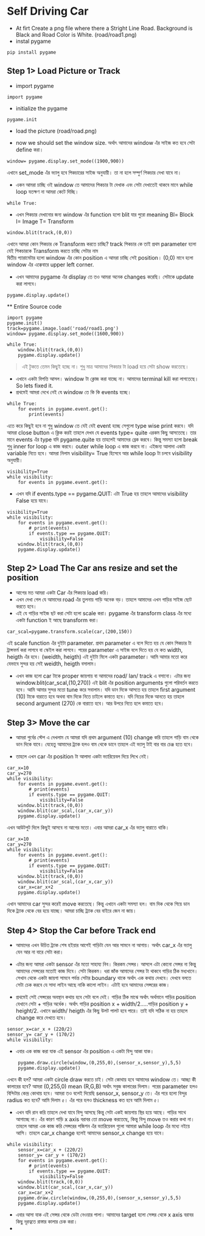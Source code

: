 # Self Driving Car
- At firt Create a png file where there a Stright Line Road. Background is Black and Road Color is White. (road/road1.png)
- instal pygame
```
pip install pygame
```
## Step 1> Load Picture or Track
- import pygame
```
import pygame
```
- initialize the pygame
```
pygame.init
```
- load the picture (road/road.png)

- now we should set the window size. অর্থাৎ আমাদের window এঁর সাইজ কত হবে সেটা define করা। 
```
window= pygame.display.set_mode((1900,900))
```
এখানে set_mode এঁর ভ্যালু হবে পিকচারের সাইজ অনুযায়ী। তা না হলে সম্পুর্ণ পিকচার দেখা যাবে না। 
- একন আমরা চাচ্ছি ওই window তে আমাদের পিকচার টা দেখাক এবং সেটা দেখাতেই থাকবে মানে while loop যতক্ষণ না আমরা কেটে দিচ্ছি। 
```
while True: 
```
- এখন পিকচার দেখানোর জন্য window এঁর function হলো blit যার পুরো meaning Bl= Block I= Image T= Transform
```
window.blit(track,(0,0))
```
এখানে আমরা কোন পিকচার কে Transform করতে চাচ্ছি? track পিকচার কে তাই প্রথম parameter হলো যেই পিকচারকে Transform করতে চাচ্ছি সেটার নাম  
দ্বিতীয় প্যারামেটার হলো window এঁর কোন position এ আমরা চাচ্ছি সেই position। (0,0) মানে হলো window এঁর এক্কেবারে upper left corner. 

- এখন আমাদের pygame এঁর display তে তও আমরা অনেক changes করেছি। সেটাকে update করা লাগবে। 
```
pygame.display.update()
```
** Entire Source code 
```
import pygame
pygame.init()
track=pygame.image.load('road/road1.png')
window= pygame.display.set_mode((1600,900))

while True:
    window.blit(track,(0,0))
    pygame.display.update()
```
> এই টুকতে তেমন কিছুই হচ্ছে না। শুধু মাত্র আমাদের পিকচার টা load হয়ে সেটা show করতেছে। 

- এখানে একটা বিপত্তি আসল। window টা ক্লোজ করা যাচ্ছে না। আমাদের terminal kill করা লাগতেছে। So lets fixed it. 
- প্রথমেই আমরা দেখে নেই যে window তে কি কি events হচ্ছে। 
```
while True:
    for events in pygame.event.get():
        print(events)
```
এতে করে কিছুই হবে না শুধু window তে যেই যেই event হচ্ছে সেগুলো type wise print করবে। যদি আমরা close button এ ক্লিক করই তাহলে দেখব যে events type= quite এরকম কিছু আসতেছে। তার মানে events এঁর type যদি pygame.quite হয় তাহলেই আমাদের ব্রেক করবে। কিন্তু সমস্যা হলো break শুধু inner for loop এ কাজ করবে। outer while loop এ কাজ করবে না। এইজন্য আলাদা একটা variable নিতে হবে। আমরা নিলাম visibility= True হিসেবে আর while loop টা চলবে visibility অনুযায়ী। 
```
visibility=True
while visibility:
    for events in pygame.event.get():
```
- এখন যদি if events.type == pygame.QUIT: এটা True হয় তাহলে আমাদের visibility False হয়ে যাবে। 
```
visibility=True
while visibility:
    for events in pygame.event.get():
        # print(events)
        if events.type == pygame.QUIT:
            visibility=False
    window.blit(track,(0,0))
    pygame.display.update()
```

## Step 2> Load The Car ans resize and set the position
- আগের মত আমরা একটা Car এঁর পিকচার load করি। 
- এখন দেখা গেল যে আমাদের road এঁর তুলনায় গাড়ি অনেক বড়। তাহলে আমাদের এখন গাড়ির সাইজ ছোট করতে হবে। 
- এই যে গাড়ির সাইজ ছট করা সেটা হলো scale করা। pygame এঁর transform class এঁর মধ্যে একটা function ই আছে transform করা। 

```
car_scal=pygame.transform.scale(car,(200,150))
```
এই scale function এঁর দুইটা parameter. প্রথম parameter এ বলে দিতে হয় যে কোন পিকচার টা ট্রান্সফর্ম করা লাগবে বা স্কেইল করা লাগবে। পরের parameter এ সাইজ বলে দিতে হয় যে কত width, heigth এঁর হবে। (weidth, heigth) এই দুইটা মিলে একটা parameter। আমি আমার মতো করে যেভাবে সুন্দর হয় সেই weidth, heigth বসালাম। 

- এখন কাজ হলো car টাকে proper জায়গায় বা আমাদের road/ lan/ track এ বসানো। এটার জন্য     window.blit(car_scal,(10,270)) এই blit এঁর position arguments গুলো পরিবর্তন করতে হবে। আমি আমার সুন্দর মতো tune করে সবালাম। যদি ডান দিকে আসতে হয় তাহলে first argument (10) টাকে বারাতে হবে অথবা বাম দিকে নিতে চাইলে কমাতে হবে। যদি নিচের দিকে আনতে হয় তাহলে second argument (270) কে বারাতে হবে। আর উপরে নিতে হলে কমাতে হবে। 


## Step 3> Move the car
- আমরা পুর্বের স্টেপ এ দেখলাম যে আমরা যদি প্রথম argument (10) change করি তাহলে গাড়ি বাম থেকে ডান দিকে যাবে। যেহেতু আমাদের ট্র্যাক হলও বাম থেকে ডানে তাহলে এই ভ্যালু টাই বার বার চেঞ্জ হতে হবে। 

- তাহলে এখন car এঁর position টা আলাদা একটা ভ্যারিয়েবল দিয়ে লিখে নেই। 
```
car_x=10
car_y=270
while visibility:
    for events in pygame.event.get():
        # print(events)
        if events.type == pygame.QUIT:
            visibility=False
    window.blit(track,(0,0))
    window.blit(car_scal,(car_x,car_y))
    pygame.display.update()
```
এখন আউটপুট দিলে কিছুই আসবে না আগের মতো। এবার আমরা  car_x এঁর ভ্যালু বারাতে থাকি। 

```
car_x=10
car_y=270
while visibility:
    for events in pygame.event.get():
        # print(events)
        if events.type == pygame.QUIT:
            visibility=False
    window.blit(track,(0,0))
    window.blit(car_scal,(car_x,car_y))
    car_x=car_x+2
    pygame.display.update()
```
এখান আমাদের car সুন্দর করেই move করতেছে। কিন্তু এখানে একটা সমস্যা হল। বাম দিক থেকে গিয়ে ডান দিকে ট্র্যাক থেকে বের হয়ে যাচ্ছে। আমরা চাচ্ছি ট্র্যাক বের বাইরে জেন না জায়। 

## Step 4> Stop the Car before Track end
- আমাদের এখন উচিত ট্র্যাক শেষ হইয়ার আগেই গাড়িটা যেন আর সামনে না আগায়। অর্থাৎ car_x এঁর ভ্যালু যেন আর না বারে সেটা করা। 

- এটার জন্য আমরা একটা sensor এঁর মতো সাহায্য নিব। কিরকম সেন্সর। আসলে এটা কোনো সেন্সর না কিন্তু আমাদের সেন্সরের মতোই কাজ দিবে। সেটা কিরকম। ধরা জাঁক আমাদের সেন্সর টা থাকবে গাড়ির ঠিক মধ্যখানে। সেখান থেকে একটা জায়গা সামনে পর্যন্ত সেটার boundary থাকে অর্থাৎ এক কথায় দেখবে। দেখবে বলতে সেটা চেক করবে যে সাদা লাইন আছে নাকি কালো লাইন। এটাই হবে আমাদের সেন্সরের কাজ। 

- প্রথমেই সেই সেন্সরের অবস্থান কথায় হবে সেটা বলে দেই। গাড়ির ঠিক মাঝে অর্থাৎ অর্থমানে গাড়ির position যেখানে সেটা + গাড়ির অর্ধেক। অর্থাৎ গাড়ির position x + width/2.....গাড়ির position y + height/2.           এখানে width/ heigth এঁর কিছু উলট পালট হবে পারে। তাই যদি সঠিক না হয় তাহলে change করে দেখতে হবে। 
```
sensor_x=car_x + (220/2)
sensor_y= car_y + (170/2)
while visibility:
```

- এবার এক কাজ করা যাক এই sensor এঁর position এ একটা বিন্দু আকা যাক। 
```
    pygame.draw.circle(window,(0,255,0),(sensor_x,sensor_y),5,5)
    pygame.display.update()
```
এখনে কী হল? আমরা একটা circle draw করতে চাই। সেটা কোথায় হবে আমাদের window তে। আচ্ছা কী কালারের হবে? আমরা (0,255,0) mean (R,G,B) অর্থাৎ সবুজ কালারের দিলাম। পরের parameter হলও বিন্দিটার কেন্দ্র কোথায় হবে। আমরা তও বলেই দিয়েছি sensor_x, sensor_y তে। এঁর পরে হলো বিন্দুর radius কত হবে? আমি দিলাম ৫। এঁর পরে হলও thickness কত হবে আমি দিলাম ৫। 

- এখন যদি রান করি তাহলে দেখা যাবে বিন্দু আসছে কিন্তু সেটা একই জায়গায় স্থির হয়ে আছে। গাড়ির সাথে আগাচ্ছে না। এঁর কারণ গাড়ি x axis বরাবর তো move করতেছে, কিন্তু বিন্দু move তও করার কথা না। তাহলে আমরা এক কাজ করি সেন্সরের পজিশন এঁর ভ্যারিয়েবল গুলো আমারা while loop এঁর মধ্যে নইয়ে আসি। তাহলে car_x change হলেই আমাদের sensor_x change হয়ে যাবে। 

```
while visibility:
    sensor_x=car_x + (220/2)
    sensor_y= car_y + (170/2)
    for events in pygame.event.get():
        # print(events)
        if events.type == pygame.QUIT:
            visibility=False
    window.blit(track,(0,0))
    window.blit(car_scal,(car_x,car_y))
    car_x=car_x+2
    pygame.draw.circle(window,(0,255,0),(sensor_x,sensor_y),5,5)
    pygame.display.update()
```

- এবার আসা যাক এই সেন্সর থেকে ডেটা নেওয়ার পালা। আমাদের target হলো সেন্সর থেকে x axis বরাবর কিছু দূরত্বতে রাস্তার কালার চেক করা। 
- 
